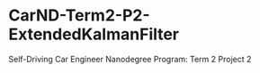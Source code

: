 # CarND-Term2-P2-ExtendedKalmanFilter
Self-Driving Car Engineer Nanodegree Program: Term 2 Project 2
